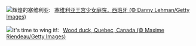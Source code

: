 ![](https://www.bing.com/th?id=OHR.AlcazarSeville_ZH-CN5581795099_UHD.jpg&w=1000)辉煌的塞维利亚:&nbsp;&ensp;[塞维利亚王宫少女庭院，西班牙 (© Danny Lehman/Getty Images)](https://www.bing.com/th?id=OHR.AlcazarSeville_ZH-CN5581795099_UHD.jpg)
<br><br/>
![](https://www.bing.com/th?id=OHR.QuebecDuck_EN-US9387855720_UHD.jpg&w=1000)It's time to wing it!:&nbsp;&ensp;[Wood duck, Quebec, Canada (© Maxime Riendeau/Getty Images)](https://www.bing.com/th?id=OHR.QuebecDuck_EN-US9387855720_UHD.jpg)
<br><br/>
